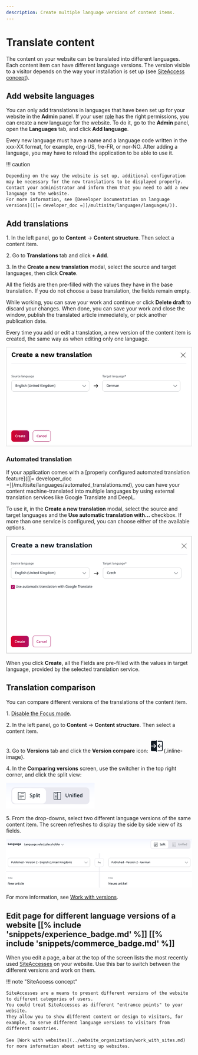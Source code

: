 ```yaml
---
description: Create multiple language versions of content items.
---
```


# Translate content

The content on your website can be translated into different languages.
Each content item can have different language versions.
The version visible to a visitor depends on the way your installation is set up (see [SiteAccess concept](#edit-page-for-different-language-versions-of-a-website)).

## Add website languages

You can only add translations in languages that have been set up for your website in the **Admin** panel.
If your user [role](work_with_permissions.md) has the right permissions, you can create a new language for the website.
To do it, go to the **Admin** panel, open the **Languages** tab, and click **Add language**.

Every new language must have a name and a language code written in the xxx-XX format, for example, eng-US, fre-FR, or nor-NO.
After adding a language, you may have to reload the application to be able to use it.

!!! caution

    Depending on the way the website is set up, additional configuration may be necessary for the new translations to be displayed properly.
    Contact your administrator and inform them that you need to add a new language to the website.
    For more information, see [Developer Documentation on language versions]([[= developer_doc =]]/multisite/languages/languages/)).

## Add translations

1\. In the left panel, go to **Content** -> **Content structure**. Then select a content item.

2\. Go to **Translations** tab and click **+ Add**.

3\. In the **Create a new translation** modal, select the source and target languages, then click **Create**.

All the fields are then pre-filled with the values they have in the base translation.
If you do not choose a base translation, the fields remain empty.

While working, you can save your work and continue or click **Delete draft** to discard your changes.
When done, you can save your work and close the window, publish the translated article immediately, or pick another publication date.

Every time you add or edit a translation, a new version of the content item is created,
the same way as when editing only one language.

![Adding a new translation](img/adding_translation.png "Adding a new translation")

### Automated translation

If your application comes with a [properly configured automated translation feature]([[= developer_doc =]]/multisite/languages/automated_translations.md), you can have your content machine-translated into multiple languages by using external translation services like Google Translate and DeepL.

To use it, in the **Create a new translation** modal, select the source and target languages and the **Use automatic translation with...** checkbox.
If more than one service is configured, you can choose either of the available options.

![Automated translation](img/automated_translation.png "Automated translation")

When you click **Create**, all the Fields are pre-filled with the values in target language, provided by the selected translation service.

## Translation comparison

You can compare different versions of the translations of the content item.

1\. [Disable the Focus mode](../getting_started/discover_ui.md#disable-focus-mode).

2\. In the left panel, go to **Content** -> **Content structure**. Then select a content item.

3\. Go to **Versions** tab and click the **Version compare** icon: ![Version Compare Icon](img/version_compare_icon.png){.inline-image}.

4\. In the **Comparing versions** screen, use the switcher in the top right corner, and click the split view:

![View switcher](img/view_switcher.png "View switcher")

5\. From the drop-downs, select two different language versions of the same content item.
The screen refreshes to display the side by side view of its fields.

![Compare translations screen](img/compare_translations.png "Compare translations screen")

For more information, see [Work with versions](work_with_versions.md#compare-versions).

## Edit page for different language versions of a website [[% include 'snippets/experience_badge.md' %]] [[% include 'snippets/commerce_badge.md' %]]

When you edit a page, a bar at the top of the screen lists the most recently used [SiteAccesses](multisite.md#siteaccess) on your website.
Use this bar to switch between the different versions and work on them.

<a name="siteaccess"></a>

!!! note "SiteAccess concept"

    SiteAccesses are a means to present different versions of the website to different categories of users.
    You could treat SiteAccesses as different "entrance points" to your website.
    They allow you to show different content or design to visitors, for example, to serve different language versions to visitors from different countries.

    See [Work with websites](../website_organization/work_with_sites.md) for more information about setting up websites.
